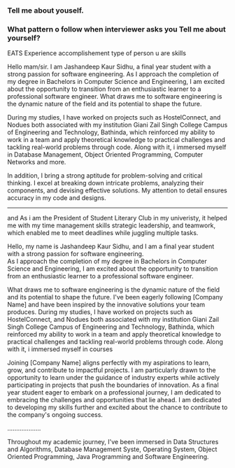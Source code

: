 ### Tell me about youself.

### What pattern o follow when interviewer asks you Tell me about yourself?
EATS
Experience
accomplishement
type of person u are
skills

Hello mam/sir. I am Jashandeep Kaur Sidhu, a final year student with a strong passion for software engineering.
As I approach the completion of my degree in Bachelors in Computer Science and Engineering, I am excited about the opportunity to transition from an enthusiastic learner to a professional software engineer. 
What draws me to software engineering is the dynamic nature of the field and its potential to shape the future.

During my studies, I have worked on projects such as HostelConnect, and Nodues both associated with my institution Giani Zail Singh College Campus of Engineering and Technology, Bathinda, which reinforced my ability to work in a team and apply theoretical knowledge to practical challenges and tackling real-world problems through code. Along with it, i immersed myself in Database Management, Object Oriented Programming, Computer Networks and more.

In addition, I bring a strong aptitude for problem-solving and critical thinking. I excel at breaking down intricate problems, analyzing their components, and devising effective solutions. My attention to detail ensures accuracy in my code and designs. 

-------------------------------------------------------------------------------------------------------------------------------------------------------------------------
and  As i am the President of Student Literary Club in my univeristy, it helped me with my time management skills strategic leadership, and teamwork, which enabled me to meet deadlines while juggling multiple tasks.


Hello, my name is Jashandeep Kaur Sidhu, and I am a final year student with a strong passion for software engineering.  
As I approach the completion of my degree in Bachelors in Computer Science and Engineering, I am excited about the opportunity to transition from an enthusiastic learner to a professional software engineer. 

What draws me to software engineering is the dynamic nature of the field and its potential to shape the future.
I've been eagerly following [Company Name] and have been inspired by the innovative solutions your team produces. 
During my studies, I have worked on projects such as HostelConnect, and Nodues both associated with my institution Giani Zail Singh College Campus of Engineering and Technology, Bathinda, which reinforced my ability to work in a team and apply theoretical knowledge to practical challenges and tackling real-world problems through code. Along with it, i immersed myself in courses



Joining [Company Name] aligns perfectly with my aspirations to learn, grow, and contribute to impactful projects. I am particularly drawn to the opportunity to learn under the guidance of industry experts while actively participating in projects that push the boundaries of innovation. As a final year student eager to embark on a professional journey, I am dedicated to embracing the challenges and opportunities that lie ahead. 
I am dedicated to developing my skills further and excited about the chance to contribute to the company's ongoing success.

...................

Throughout my academic journey, I've been immersed in Data Structures and Algorithms, Database Management Syste, Operating System, Object Oriented Programming, Java Programming and Software Engineering.

